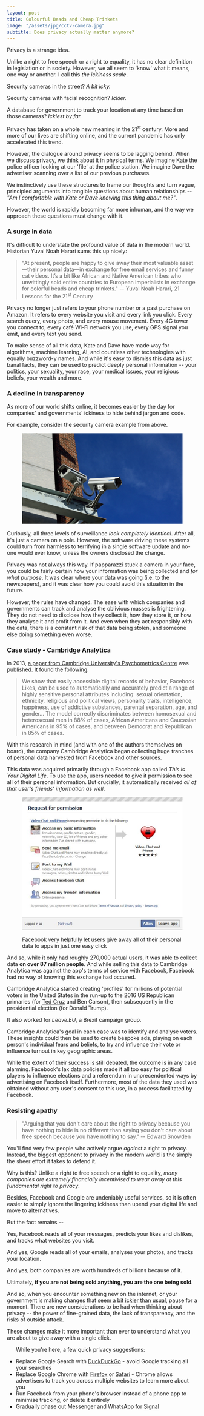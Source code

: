 ```yaml
---
layout: post
title: Colourful Beads and Cheap Trinkets
image: "/assets/jpg/cctv-camera.jpg"
subtitle: Does privacy actually matter anymore?
---
```


Privacy is a strange idea.

Unlike a right to free speech or a right to equality, it has no clear definition in legislation or in society. However, we all seem to 'know' what it means, one way or another. I call this _the ickiness scale_.

Security cameras in the street? _A bit icky._

Security cameras with facial recognition? _Ickier._

A database for government to track your location at any time based on those cameras? _Ickiest by far._

Privacy has taken on a whole new meaning in the 21<sup>st</sup> century. More and more of our lives are shifting online, and the current pandemic has only accelerated this trend.

However, the dialogue around privacy seems to be lagging behind. When we discuss privacy, we think about it in physical terms. We imagine Kate the police officer looking at our 'file' at the police station. We imagine Dave the advertiser scanning over a list of our previous purchases.

We instinctively use these structures to frame our thoughts and turn vague, principled arguments into tangible questions about human relationships -- _"Am I comfortable with Kate or Dave knowing this thing about me?"_.

However, the world is rapidly becoming far more inhuman, and the way we approach these questions must change with it.

### A surge in data

It's difficult to understate the profound value of data in the modern world. Historian Yuval Noah Harari sums this up nicely:

> "At present, people are happy to give away their most valuable asset—their personal data—in exchange for free email services and funny cat videos. It’s a bit like African and Native American tribes who unwittingly sold entire countries to European imperialists in exchange for colorful beads and cheap trinkets." -- Yuval Noah Harari, 21 Lessons for the 21<sup>st</sup> Century

Privacy no longer just refers to your phone number or a past purchase on Amazon. It refers to every website you visit and every link you click. Every search query, every photo, and every mouse movement. Every 4G tower you connect to, every café Wi-Fi network you use, every GPS signal you emit, and every text you send.

To make sense of all this data, Kate and Dave have made way for algorithms, machine learning, AI, and countless other technologies with equally buzzword-y names. And while it's easy to dismiss this data as just banal facts, they can be used to predict deeply personal information -- your politics, your sexuality, your race, your medical issues, your religious beliefs, your wealth and more.

### A decline in transparency

As more of our world shifts online, it becomes easier by the day for companies' and governments' ickiness to hide behind jargon and code.

For example, consider the security camera example from above.

<figure>
<img src="/assets/jpg/cctv-camera.jpg" alt="Security camera" class="diagram">
<figcaption></figcaption>
</figure>

Curiously, all three levels of surveillance _look completely identical_. After all, it's just a camera on a pole. However, the software driving these systems could turn from harmless to terrifying in a single software update and no-one would ever know, unless the owners disclosed the change.

Privacy was not always this way. If papparazzi stuck a camera in your face, you could be fairly certain how your information was being collected and _for what purpose_. It was clear where your data was going (i.e. to the newspapers), and it was clear how you could avoid this situation in the future.

However, the rules have changed. The ease with which companies and governments can track and analyse the oblivious masses is frightening. They do not need to disclose how they collect it, how they store it, or how they analyse it and profit from it. And even when they act responsibly with the data, there is a constant risk of that data being stolen, and someone else doing something even worse.

### Case study - Cambridge Analytica

In 2013, [a paper from Cambridge University's Psychometrics Centre](https://www.ncbi.nlm.nih.gov/pmc/articles/PMC3625324/pdf/pnas.201218772.pdf) was published. It found the following:

> We show that easily accessible digital records of behavior, Facebook Likes, can be used to automatically and accurately predict a range of highly sensitive personal attributes including: sexual orientation, ethnicity, religious and political views, personality traits, intelligence, happiness, use of addictive substances, parental separation, age, and gender...
> The model correctly discriminates between homosexual and heterosexual men in 88% of cases, African Americans and Caucasian Americans in 95% of cases, and between Democrat and Republican in 85% of cases.

With this research in mind (and with one of the authors themselves on board), the company Cambridge Analytica began collecting huge tranches of personal data harvested from Facebook and other sources.

This data was acquired primarily through a Facebook app called _This is Your Digital Life_. To use the app, users needed to give it permission to see all of their personal information. But crucially, it automatically received _all of that user's friends' information as well_.

<figure>
<img src="/assets/png/facebook-permission-page.png" alt="Facebook permission page" class="diagram">
<figcaption><p class="caption">
Facebook very helpfully let users give away all of their personal data to apps in just one easy click
</p></figcaption>
</figure>

And so, while it only had roughly 270,000 actual users, it was able to collect data **on over 87 million people**. And while selling this data to Cambridge Analytica was against the app's terms of service with Facebook, Facebook had no way of knowing this exchange had occured.

Cambridge Analytica started creating 'profiles' for millions of potential voters in the United States in the run-up to the 2016 US Republican primaries (for [Ted Cruz](https://apnews.com/article/2db0fc93cf664a63909e26e708e91c67) and Ben Carson), then subsequently in the presidential election (for Donald Trump). 

It also worked for _Leave.EU_, a Brexit campaign group. 

Cambridge Analytica's goal in each case was to identify and analyse voters. These insights could then be used to create bespoke ads, playing on each person's individual fears and beliefs, to try and influence their vote or influence turnout in key geographic areas.

While the extent of their success is still debated, the outcome is in any case alarming. Facebook's lax data policies made it all too easy for political players to influence elections and a referendum in unprecendented ways by advertising on Facebook itself. Furthermore, most of the data they used was obtained without any user's consent to this use, in a process facilitated by Facebook.

### Resisting apathy

> "Arguing that you don't care about the right to privacy because you have nothing to hide is no different than saying you don't care about free speech because you have nothing to say." -- Edward Snowden

You'll find very few people who actively argue _against_ a right to privacy. Instead, the biggest opponent to privacy in the modern world is the simply the sheer effort it takes to defend it. 

Why is this? Unlike a right to free speech or a right to equality, _many companies are extremely financially incentivised to wear away at this fundamental right to privacy_.

Besides, Facebook and Google are undeniably useful services, so it is often easier to simply ignore the lingering ickiness than upend your digital life and move to alternatives. 

But the fact remains --

Yes, Facebook reads all of your messages, predicts your likes and dislikes, and tracks what websites you visit.

And yes, Google reads all of your emails, analyses your photos, and tracks your location.

And yes, both companies are worth hundreds of billions because of it.

Ultimately, **if you are not being sold anything, you are the one being sold**.

And so, when you encounter something new on the internet, or your government is making changes that [seem a bit ickier than usual](https://www.bbc.co.uk/news/world-australia-46463029), pause for a moment. There are new considerations to be had when thinking about privacy -- the power of fine-grained data, the lack of transparency, and the risks of outside attack. 

These changes make it more important than ever to understand what you are about to give away with a single click.

<div class="footnotes">
<ul>
<p>While you're here, a few quick privacy suggestions:</p>
<li>Replace Google Search with <a href="https://duckduckgo.com">DuckDuckGo</a> - avoid Google tracking all your searches</li>
<li>Replace Google Chrome with <a href="https://www.mozilla.org/en-UK/firefox/">Firefox</a> or <a href="https://www.apple.com/uk/safari/">Safari</a> - Chrome allows advertisers to track you across multiple websites to learn more about you</li>
<li>Run Facebook from your phone's browser instead of a phone app to minimise tracking, or delete it entirely</li>
<li>Gradually phase out Messenger and WhatsApp for <a href="https://signal.org">Signal</a></li>
<ul>
<div>